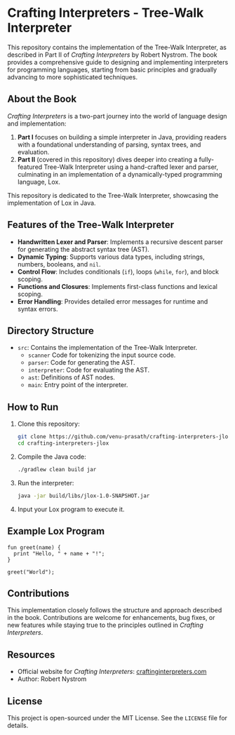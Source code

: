 # Crafting Interpreters - Tree-Walk Interpreter

This repository contains the implementation of the Tree-Walk Interpreter, as described in Part II of *Crafting Interpreters* by Robert Nystrom. The book provides a comprehensive guide to designing and implementing interpreters for programming languages, starting from basic principles and gradually advancing to more sophisticated techniques.

## About the Book

*Crafting Interpreters* is a two-part journey into the world of language design and implementation:

1. **Part I** focuses on building a simple interpreter in Java, providing readers with a foundational understanding of parsing, syntax trees, and evaluation.
2. **Part II** (covered in this repository) dives deeper into creating a fully-featured Tree-Walk Interpreter using a hand-crafted lexer and parser, culminating in an implementation of a dynamically-typed programming language, Lox.

This repository is dedicated to the Tree-Walk Interpreter, showcasing the implementation of Lox in Java.

## Features of the Tree-Walk Interpreter

- **Handwritten Lexer and Parser**: Implements a recursive descent parser for generating the abstract syntax tree (AST).
- **Dynamic Typing**: Supports various data types, including strings, numbers, booleans, and `nil`.
- **Control Flow**: Includes conditionals (`if`), loops (`while`, `for`), and block scoping.
- **Functions and Closures**: Implements first-class functions and lexical scoping.
- **Error Handling**: Provides detailed error messages for runtime and syntax errors.

## Directory Structure

- `src`: Contains the implementation of the Tree-Walk Interpreter.
    - `scanner` Code for tokenizing the input source code.
    - `parser`: Code for generating the AST.
    - `interpreter`: Code for evaluating the AST.
    - `ast`: Definitions of AST nodes.
    - `main`: Entry point of the interpreter.

## How to Run

1. Clone this repository:

   ```bash
   git clone https://github.com/venu-prasath/crafting-interpreters-jlox
   cd crafting-interpreters-jlox
   ```

2. Compile the Java code:

   ```bash
   ./gradlew clean build jar 
   ```

3. Run the interpreter:

   ```bash
   java -jar build/libs/jlox-1.0-SNAPSHOT.jar
   ```

4. Input your Lox program to execute it.

## Example Lox Program

```lox
fun greet(name) {
  print "Hello, " + name + "!";
}

greet("World");
```

## Contributions

This implementation closely follows the structure and approach described in the book. Contributions are welcome for enhancements, bug fixes, or new features while staying true to the principles outlined in *Crafting Interpreters*.

## Resources

- Official website for *Crafting Interpreters*: [craftinginterpreters.com](https://craftinginterpreters.com/)
- Author: Robert Nystrom

## License

This project is open-sourced under the MIT License. See the `LICENSE` file for details.


